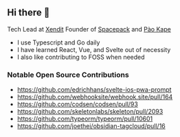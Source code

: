 ## Hi there 👋

<!--
**edrichhans/edrichhans** is a ✨ _special_ ✨ repository because its `README.md` (this file) appears on your GitHub profile.

Here are some ideas to get you started:

- 🔭 I’m currently working on ...
- 🌱 I’m currently learning ...
- 👯 I’m looking to collaborate on ...
- 🤔 I’m looking for help with ...
- 💬 Ask me about ...
- 📫 How to reach me: ...
- 😄 Pronouns: ...
- ⚡ Fun fact: ...
-->

Tech Lead at [Xendit](https://xendit.co)
Founder of [Spacepack](https://spacepack.ph) and [Pào Kape](https://paokape.com)

- I use Typescript and Go daily
- I have learned React, Vue, and Svelte out of necessity
- I also like contributing to FOSS when needed

### Notable Open Source Contributions

- https://github.com/edrichhans/svelte-ios-pwa-prompt
- https://github.com/webhooksite/webhook.site/pull/164
- https://github.com/codsen/codsen/pull/93
- https://github.com/skeletonlabs/skeleton/pull/2093
- https://github.com/typeorm/typeorm/pull/10601
- https://github.com/joethei/obsidian-tagcloud/pull/16

